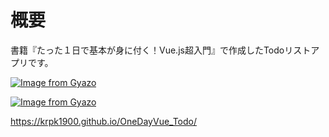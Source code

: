 # 概要
書籍『たった１日で基本が身に付く！Vue.js超入門』で作成したTodoリストアプリです。

[![Image from Gyazo](https://i.gyazo.com/fd73465b52aef184346b2345af7753ed.png)](https://gyazo.com/fd73465b52aef184346b2345af7753ed)

[![Image from Gyazo](https://i.gyazo.com/fd73465b52aef184346b2345af7753ed.png)](https://krpk1900.github.io/OneDayVue_Todo/)

https://krpk1900.github.io/OneDayVue_Todo/
